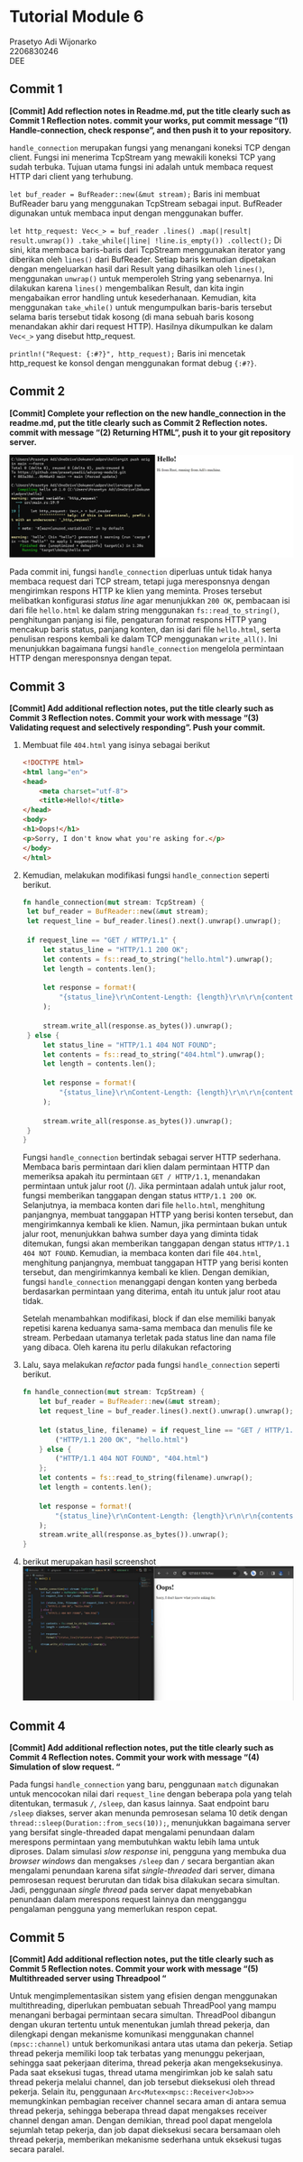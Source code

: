 # Tutorial Module 6 

Prasetyo Adi Wijonarko <br>
2206830246 <br>
DEE <br>

## Commit 1
**[Commit] Add reflection notes in Readme.md, put the title clearly such as Commit 1 Reflection notes. commit your works, put
commit message “(1) Handle-connection, check response”, and
then push it to your repository.**  <br>

`handle_connection` merupakan fungsi yang menangani koneksi TCP dengan client. Fungsi ini menerima TcpStream yang mewakili koneksi TCP yang sudah terbuka. Tujuan utama fungsi ini adalah untuk membaca request HTTP dari client yang terhubung.

`let buf_reader = BufReader::new(&mut stream);` Baris ini membuat BufReader baru yang menggunakan TcpStream sebagai input. BufReader digunakan untuk membaca input dengan menggunakan buffer.

`let http_request: Vec<_> = buf_reader .lines() .map(|result| result.unwrap()) .take_while(|line| !line.is_empty()) .collect();` Di sini, kita membaca baris-baris dari TcpStream menggunakan iterator yang diberikan oleh `lines()` dari BufReader. Setiap baris kemudian dipetakan dengan mengeluarkan hasil dari Result yang dihasilkan oleh `lines()`, menggunakan `unwrap()` untuk memperoleh String yang sebenarnya. Ini dilakukan karena `lines()` mengembalikan Result, dan kita ingin mengabaikan error handling untuk kesederhanaan. Kemudian, kita menggunakan `take_while()` untuk mengumpulkan baris-baris tersebut selama baris tersebut tidak kosong (di mana sebuah baris kosong menandakan akhir dari request HTTP). Hasilnya dikumpulkan ke dalam `Vec<_>` yang disebut http_request.

`println!("Request: {:#?}", http_request);` Baris ini mencetak http_request ke konsol dengan menggunakan format debug `{:#?}`.

## Commit 2
**[Commit] Complete your reflection on the new handle_connection
in the readme.md, put the title clearly such as Commit 2
Reflection notes. commit with message “(2) Returning HTML”,
push it to your git repository server.** <br>

![Commit 2 screen capture](/assets/images/commit2.jpg)

Pada commit ini, fungsi `handle_connection` diperluas untuk tidak hanya membaca request dari TCP stream, tetapi juga meresponsnya dengan mengirimkan respons HTTP ke klien yang meminta. Proses tersebut melibatkan konfigurasi *status line* agar menunjukkan `200 OK`, pembacaan isi dari file `hello.html` ke dalam string menggunakan `fs::read_to_string()`, penghitungan panjang isi file, pengaturan format respons HTTP yang mencakup baris status, panjang konten, dan isi dari file `hello.html`, serta penulisan respons kembali ke dalam TCP menggunakan `write_all()`. Ini menunjukkan bagaimana fungsi `handle_connection` mengelola permintaan HTTP dengan meresponsnya dengan tepat.

## Commit 3
**[Commit] Add additional reflection notes, put the title clearly such
as Commit 3 Reflection notes. Commit your work with message
“(3) Validating request and selectively responding”. Push your
commit.**

1. Membuat file `404.html` yang isinya sebagai berikut 
    ```html
    <!DOCTYPE html>
    <html lang="en">
    <head>
        <meta charset="utf-8">
        <title>Hello!</title>
    </head>
    <body>
    <h1>Oops!</h1>
    <p>Sorry, I don't know what you're asking for.</p>
    </body>
    </html>
    ``` 

2. Kemudian, melakukan modifikasi fungsi `handle_connection` seperti berikut. 
   ```rust
   fn handle_connection(mut stream: TcpStream) {
    let buf_reader = BufReader::new(&mut stream);
    let request_line = buf_reader.lines().next().unwrap().unwrap();

    if request_line == "GET / HTTP/1.1" {
        let status_line = "HTTP/1.1 200 OK";
        let contents = fs::read_to_string("hello.html").unwrap();
        let length = contents.len();

        let response = format!(
            "{status_line}\r\nContent-Length: {length}\r\n\r\n{contents}"
        );

        stream.write_all(response.as_bytes()).unwrap();
    } else {
        let status_line = "HTTP/1.1 404 NOT FOUND";
        let contents = fs::read_to_string("404.html").unwrap();
        let length = contents.len();

        let response = format!(
            "{status_line}\r\nContent-Length: {length}\r\n\r\n{contents}"
        );

        stream.write_all(response.as_bytes()).unwrap();
    }
   }
   ```
   Fungsi `handle_connection` bertindak sebagai server HTTP sederhana. Membaca baris permintaan dari klien dalam permintaan HTTP dan memeriksa apakah itu permintaan `GET / HTTP/1.1`, menandakan permintaan untuk jalur root (/). Jika permintaan adalah untuk jalur root, fungsi memberikan tanggapan dengan status `HTTP/1.1 200 OK`. Selanjutnya, ia membaca konten dari file `hello.html`, menghitung panjangnya, membuat tanggapan HTTP yang berisi konten tersebut, dan mengirimkannya kembali ke klien. Namun, jika permintaan bukan untuk jalur root, menunjukkan bahwa sumber daya yang diminta tidak ditemukan, fungsi akan memberikan tanggapan dengan status `HTTP/1.1 404 NOT FOUND`. Kemudian, ia membaca konten dari file `404.html`, menghitung panjangnya, membuat tanggapan HTTP yang berisi konten tersebut, dan mengirimkannya kembali ke klien. Dengan demikian, fungsi `handle_connection` menanggapi dengan konten yang berbeda berdasarkan permintaan yang diterima, entah itu untuk jalur root atau tidak. <br>

   Setelah menambahkan modifikasi, block if dan else memiliki banyak repetisi karena keduanya sama-sama membaca dan menulis file ke stream. Perbedaan utamanya terletak pada status line dan nama file yang dibaca. Oleh karena itu perlu dilakukan refactoring

3. Lalu, saya melakukan *refactor* pada fungsi `handle_connection` seperti berikut.
    ```rust
    fn handle_connection(mut stream: TcpStream) {
        let buf_reader = BufReader::new(&mut stream);
        let request_line = buf_reader.lines().next().unwrap().unwrap();

        let (status_line, filename) = if request_line == "GET / HTTP/1.1" {
            ("HTTP/1.1 200 OK", "hello.html")
        } else {
            ("HTTP/1.1 404 NOT FOUND", "404.html")
        };
        let contents = fs::read_to_string(filename).unwrap();
        let length = contents.len();

        let response = format!(
            "{status_line}\r\nContent-Length: {length}\r\n\r\n{contents}"
        );
        stream.write_all(response.as_bytes()).unwrap();
    }
    ```
4. berikut merupakan hasil screenshot
![Commit 3 screen capture](/assets/images/commit3.jpg)

## Commit 4
**[Commit] Add additional reflection notes, put the title clearly such
as Commit 4 Reflection notes. Commit your work with message
“(4) Simulation of slow request. “**

Pada fungsi `handle_connection` yang baru, penggunaan `match` digunakan untuk mencocokan nilai dari `request_line` dengan beberapa pola yang telah ditentukan, termasuk `/`, `/sleep`, dan kasus lainnya. Saat endpoint baru `/sleep` diakses, server akan menunda pemrosesan selama 10 detik dengan `thread::sleep(Duration::from_secs(10));`, menunjukkan bagaimana server yang bersifat single-threaded dapat mengalami penundaan dalam merespons permintaan yang membutuhkan waktu lebih lama untuk diproses. Dalam simulasi *slow response* ini, pengguna yang membuka dua *browser windows* dan mengakses `/sleep` dan `/` secara bergantian akan mengalami penundaan karena sifat *single-threaded* dari server, dimana pemrosesan request berurutan dan tidak bisa dilakukan secara simultan. Jadi, penggunaan *single thread* pada server dapat menyebabkan penundaan dalam merespons request lainnya dan mengganggu pengalaman pengguna yang memerlukan respon cepat.

## Commit 5
**[Commit] Add additional reflection notes, put the title clearly such
as Commit 5 Reflection notes. Commit your work with message
“(5) Multithreaded server using Threadpool “**


Untuk mengimplementasikan sistem yang efisien dengan menggunakan multithreading, diperlukan pembuatan sebuah ThreadPool yang mampu menangani berbagai permintaan secara simultan. ThreadPool dibangun dengan ukuran tertentu untuk menentukan jumlah thread pekerja, dan dilengkapi dengan mekanisme komunikasi menggunakan channel `(mpsc::channel)` untuk berkomunikasi antara utas utama dan pekerja. Setiap thread pekerja memiliki loop tak terbatas yang menunggu pekerjaan, sehingga saat pekerjaan diterima, thread pekerja akan mengeksekusinya. Pada saat eksekusi tugas, thread utama mengirimkan job ke salah satu thread pekerja melalui channel, dan job tersebut dieksekusi oleh thread pekerja. Selain itu, penggunaan `Arc<Mutex<mpsc::Receiver<Job>>>` memungkinkan pembagian receiver channel secara aman di antara semua thread pekerja, sehingga beberapa thread dapat mengakses receiver channel dengan aman. Dengan demikian, thread pool dapat mengelola sejumlah tetap pekerja, dan job dapat dieksekusi secara bersamaan oleh thread pekerja, memberikan mekanisme sederhana untuk eksekusi tugas secara paralel.